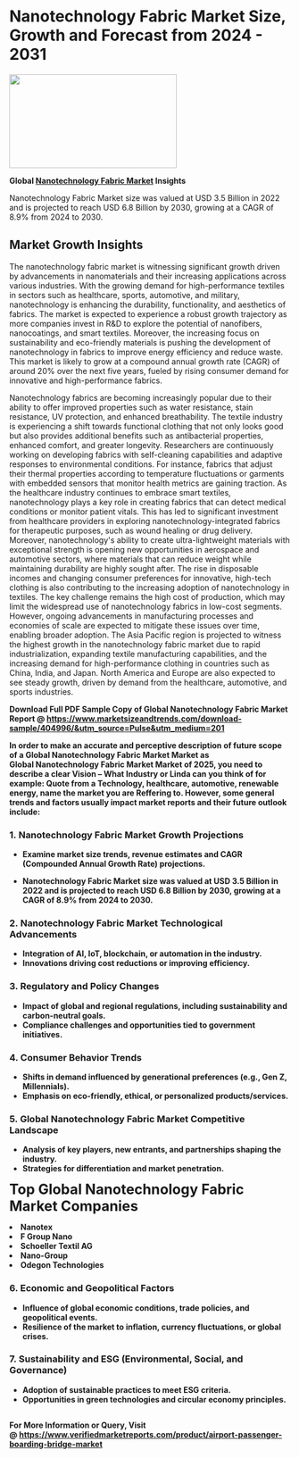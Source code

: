 <H1>Nanotechnology Fabric Market Size, Growth and Forecast from 2024 - 2031</H1><img class="aligncenter size-medium wp-image-584254" src="https://thirdeyenews.in/wp-content/uploads/2024/09/Global-Market-Research-300x168.jpeg" alt="" width="300" height="168" /><p><strong>Global&nbsp;<a href="https://www.marketsizeandtrends.com/download-sample/404996/&amp;utm_source=Pulse&amp;utm_medium=201">Nanotechnology Fabric Market</a> Insights</strong></p><p>Nanotechnology Fabric Market size was valued at USD 3.5 Billion in 2022 and is projected to reach USD 6.8 Billion by 2030, growing at a CAGR of 8.9% from 2024 to 2030.</p><p><h2>Market Growth Insights</h2> <p>The nanotechnology fabric market is witnessing significant growth driven by advancements in nanomaterials and their increasing applications across various industries. With the growing demand for high-performance textiles in sectors such as healthcare, sports, automotive, and military, nanotechnology is enhancing the durability, functionality, and aesthetics of fabrics. The market is expected to experience a robust growth trajectory as more companies invest in R&D to explore the potential of nanofibers, nanocoatings, and smart textiles. Moreover, the increasing focus on sustainability and eco-friendly materials is pushing the development of nanotechnology in fabrics to improve energy efficiency and reduce waste. This market is likely to grow at a compound annual growth rate (CAGR) of around 20% over the next five years, fueled by rising consumer demand for innovative and high-performance fabrics.</p> <p><strong></strong></p> <p>Nanotechnology fabrics are becoming increasingly popular due to their ability to offer improved properties such as water resistance, stain resistance, UV protection, and enhanced breathability. The textile industry is experiencing a shift towards functional clothing that not only looks good but also provides additional benefits such as antibacterial properties, enhanced comfort, and greater longevity. Researchers are continuously working on developing fabrics with self-cleaning capabilities and adaptive responses to environmental conditions. For instance, fabrics that adjust their thermal properties according to temperature fluctuations or garments with embedded sensors that monitor health metrics are gaining traction. As the healthcare industry continues to embrace smart textiles, nanotechnology plays a key role in creating fabrics that can detect medical conditions or monitor patient vitals. This has led to significant investment from healthcare providers in exploring nanotechnology-integrated fabrics for therapeutic purposes, such as wound healing or drug delivery. Moreover, nanotechnology's ability to create ultra-lightweight materials with exceptional strength is opening new opportunities in aerospace and automotive sectors, where materials that can reduce weight while maintaining durability are highly sought after. The rise in disposable incomes and changing consumer preferences for innovative, high-tech clothing is also contributing to the increasing adoption of nanotechnology in textiles. The key challenge remains the high cost of production, which may limit the widespread use of nanotechnology fabrics in low-cost segments. However, ongoing advancements in manufacturing processes and economies of scale are expected to mitigate these issues over time, enabling broader adoption. The Asia Pacific region is projected to witness the highest growth in the nanotechnology fabric market due to rapid industrialization, expanding textile manufacturing capabilities, and the increasing demand for high-performance clothing in countries such as China, India, and Japan. North America and Europe are also expected to see steady growth, driven by demand from the healthcare, automotive, and sports industries.</p> <p><strong></p><p><span class=""><strong>Download Full PDF Sample Copy of Global Nanotechnology Fabric Market Report</strong> @ <a href="https://www.marketsizeandtrends.com/download-sample/404996/&amp;utm_source=Pulse&amp;utm_medium=201" target="_blank">https://www.marketsizeandtrends.com/download-sample/404996/&amp;utm_source=Pulse&amp;utm_medium=201</a></span></p><p>In order to make an accurate and perceptive description of future scope of a Global&nbsp;Nanotechnology Fabric Market Market as Global&nbsp;Nanotechnology Fabric Market Market of 2025, you need to describe a clear Vision &ndash; What Industry or Linda can you think of for example: Quote from a Technology, healthcare, automotive, renewable energy, name the market you are Reffering to. However, some general trends and factors usually impact market reports and their future outlook include:</p><h3>1.&nbsp;<strong>Nanotechnology Fabric Market Growth Projections</strong></h3><ul><li>Examine market size trends, revenue estimates and CAGR (Compounded Annual Growth Rate) projections.</li><li><p>Nanotechnology Fabric Market size was valued at USD 3.5 Billion in 2022 and is projected to reach USD 6.8 Billion by 2030, growing at a CAGR of 8.9% from 2024 to 2030.</p></li></ul><h3>2.&nbsp;<strong>Nanotechnology Fabric Market Technological Advancements</strong></h3><ul><li>Integration of AI, IoT, blockchain, or automation in the industry.</li><li>Innovations driving cost reductions or improving efficiency.</li></ul><h3>3.&nbsp;<strong>Regulatory and Policy Changes</strong></h3><ul><li>Impact of global and regional regulations, including sustainability and carbon-neutral goals.</li><li>Compliance challenges and opportunities tied to government initiatives.</li></ul><h3>4.&nbsp;<strong>Consumer Behavior Trends</strong></h3><ul><li>Shifts in demand influenced by generational preferences (e.g., Gen Z, Millennials).</li><li>Emphasis on eco-friendly, ethical, or personalized products/services.</li></ul><h3>5.&nbsp;<strong>Global Nanotechnology Fabric Market Competitive Landscape</strong></h3><ul><li>Analysis of key players, new entrants, and partnerships shaping the industry.</li><li>Strategies for differentiation and market penetration.</li></ul><p data-pm-slice="1 1 []"><span style="color: inherit; font-family: inherit; font-size: 25px;">Top Global Nanotechnology Fabric Market Companies</span></p><div class="" data-test-id=""><p><li>Nanotex</li><li> F Group Nano</li><li> Schoeller Textil AG</li><li> Nano-Group</li><li> Odegon Technologies</li></p></div><h3>6.&nbsp;<strong>Economic and Geopolitical Factors</strong></h3><ul><li>Influence of global economic conditions, trade policies, and geopolitical events.</li><li>Resilience of the market to inflation, currency fluctuations, or global crises.</li></ul><h3>7.&nbsp;<strong>Sustainability and ESG (Environmental, Social, and Governance)</strong></h3><ul><li>Adoption of sustainable practices to meet ESG criteria.</li><li>Opportunities in green technologies and circular economy principles.</li></ul><h2><strong style="font-size: 14px;">For More Information or Query, Visit @&nbsp;</strong><a style="background-color: #ffffff; font-size: 14px;" href="https://www.marketsizeandtrends.com/report/nanotechnology-fabric-market/" target="_blank">https://www.verifiedmarketreports.com/product/airport-passenger-boarding-bridge-market</a></h2>